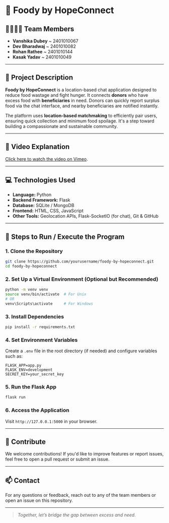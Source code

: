 # 🍲 Foody by HopeConnect

## 👨‍👩‍👧‍👦 Team Members
- **Vanshika Dubey** ~ 2401010067
- **Dev Bharadwaj** ~ 2401010082
- **Rohan Rathee** ~ 2401010144
- **Kasak Yadav** ~ 2401010049

---

## 📌 Project Description

**Foody by HopeConnect** is a location-based chat application designed to reduce food wastage and fight hunger. It connects **donors** who have excess food with **beneficiaries** in need. Donors can quickly report surplus food via the chat interface, and nearby beneficiaries are notified instantly.

The platform uses **location-based matchmaking** to efficiently pair users, ensuring quick collection and minimum food spoilage. It's a step toward building a compassionate and sustainable community.

---

## 🎥 Video Explanation


[Click here to watch the video on Vimeo](https://vimeo.com/1082215951/da287824af?share=copy).

---

## 💻 Technologies Used

- **Language:** Python
- **Backend Framework:** Flask
- **Database:** SQLite / MongoDB
- **Frontend:** HTML, CSS, JavaScript
- **Other Tools:** Geolocation APIs, Flask-SocketIO (for chat), Git & GitHub

---

## 🚀 Steps to Run / Execute the Program

### 1. Clone the Repository
```bash
git clone https://github.com/yourusername/foody-by-hopeconnect.git
cd foody-by-hopeconnect
````

### 2. Set Up a Virtual Environment (Optional but Recommended)

```bash
python -m venv venv
source venv/bin/activate  # For Unix
# OR
venv\Scripts\activate     # For Windows
```

### 3. Install Dependencies

```bash
pip install -r requirements.txt
```

### 4. Set Environment Variables

Create a `.env` file in the root directory (if needed) and configure variables such as:

```env
FLASK_APP=app.py
FLASK_ENV=development
SECRET_KEY=your_secret_key
```

### 5. Run the Flask App

```bash
flask run
```

### 6. Access the Application

Visit `http://127.0.0.1:5000` in your browser.

---

## 🤝 Contribute

We welcome contributions! If you'd like to improve features or report issues, feel free to open a pull request or submit an issue.

---

## 📫 Contact

For any questions or feedback, reach out to any of the team members or open an issue on this repository.

---

> *Together, let’s bridge the gap between excess and need.*
